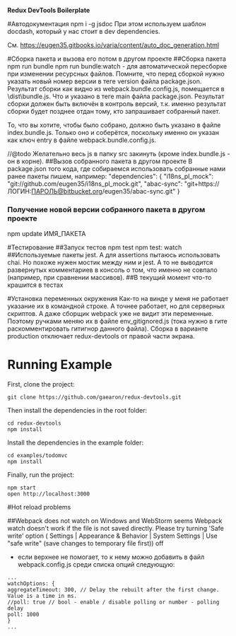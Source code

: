 **Redux DevTools Boilerplate**

#Автодокументация
npm i -g jsdoc
При этом используем шаблон docdash, который у нас стоит в dev dependencies.

См. https://eugen35.gitbooks.io/varia/content/auto_doc_generation.html

#Сборка пакета и вызова его потом в другом проекте
##Сборка пакета
npm run bundle
npm run bundle:watch - для автоматической пересборке при изменении ресурсных файлов.
Помните, что перед сборкой нужно указать новый номер версии в теге version файла package.json.
Результат сборки как видно из webpack.bundle.config.js, помещается в \dist\bundle.js. Что и указано в теге main файла package.json.
Результат сборки должен быть включён в контроль версий, т.к. именно результат сборки будет позднее отдан тому, кто запрашивает собранный пакет.

То, что вы хотите, чтобы было собрано, должно быть указано в файле index.bundle.js.
Только оно и соберётся, поскольку именно он указан как ключ entry в файле webpack.bundle.config.js.   

//@todo Желательно весь js в папку src закинуть (кроме index.bundle.js - он в корне).
##Вызов собранного пакета в другом проекте
В package.json того кода, где собираемся использовать собранные нами ранее пакеты пишем, например: 
"dependencies": {
    "i18ns_pl_mock": "git://github.com/eugen35/i18ns_pl_mock.git",
    "abac-sync": "git+https://ЛОГИН:ПАРОЛЬ@bitbucket.org/eugen35/abac-sync.git"
}
### Получение новой версии собранного пакета в другом проекте
npm update ИМЯ_ПАКЕТА

#Тестирование
##Запуск тестов
npm test
npm test: watch
##Используемые пакеты
jest.
А для assertions пытаюсь использовать chai. Но похоже нужен мостик между ним и jest.
А то не выводится развернутых комментариев в консоль о том, что именно не совпало (например, при сравнении массивов).
##В текущий момент что-то крашится в тестах

#Установка переменных окружения
Как-то на винде у меня не работает указание их в командной строке. А точнее работает, но для серверных скриптов.
А даже сборщик webpack уже не видит эти переменные.
Поэтому ручками меняю их в файле env_gitignored.js (тока нужно в гите раскомментировать гитигнор данного файла).
Сборка в варианте production отключает redux-devtools от правой части экрана.

# Running Example

First, clone the project:

```
git clone https://github.com/gaearon/redux-devtools.git
```

Then install the dependencies in the root folder:

```
cd redux-devtools
npm install
```

Install the dependencies in the example folder:

```
cd examples/todomvc
npm install
```

Finally, run the project:

```
npm start
open http://localhost:3000
```

#Hot reload problems

##Webpack does not watch on Windows and WebStorm
seems Webpack watch doesn't work if the file is not saved directly. Please try turning 'Safe write' option ( Settings | Appearance & Behavior | System Settings | Use "safe write" (save changes to temporary file first)) off

+ если верхнее не помогает, то к нему можно добавить в файл webpack.config.js среди списка опций следующую:
```
...
watchOptions: {
aggregateTimeout: 300, // Delay the rebuilt after the first change. Value is a time in ms.
//poll: true // bool - enable / disable polling or number - polling delay
poll: 1000
}
...
```

